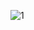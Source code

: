![1](https://user-images.githubusercontent.com/73426989/147553393-cd7604c9-130f-435a-8a01-6e36764344e5.png)
